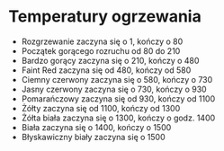 # Temperatury ogrzewania

- Rozgrzewanie zaczyna się o 1, kończy o 80
- Początek gorącego rozruchu od 80 do 210
- Bardzo gorący zaczyna się o 210, kończy o 480
- Faint Red zaczyna się od 480, kończy od 580
- Ciemny czerwony zaczyna się o 580, kończy o 730
- Jasny czerwony zaczyna się o 730, kończy o 930
- Pomarańczowy zaczyna się od 930, kończy od 1100
- Żółty zaczyna się od 1100, kończy od 1300
- Żółta biała zaczyna się o 1300, kończy o godz. 1400
- Biała zaczyna się o 1400, kończy o 1500
- Błyskawiczny biały zaczyna się o 1500